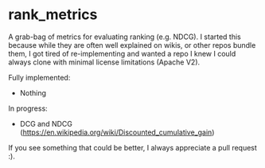 # rank_metrics

A grab-bag of metrics for evaluating ranking (e.g. NDCG).  I started this because while they are often well explained
on wikis, or other repos bundle them, I got tired of re-implementing and wanted a repo I knew I could always clone
with minimal license limitations (Apache V2).

Fully implemented:
 * Nothing
 
In progress:
 * DCG and NDCG (https://en.wikipedia.org/wiki/Discounted_cumulative_gain)

If you see something that could be better, I always appreciate a pull request :).
